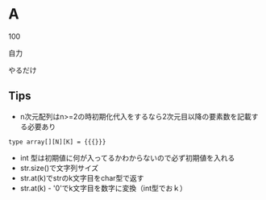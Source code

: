 # A
100

自力

やるだけ
## Tips
- n次元配列はn>=2の時初期化代入をするなら2次元目以降の要素数を記載する必要あり
```
type array[][N][K] = {{{}}}
```
- int 型は初期値に何が入ってるかわからないので必ず初期値を入れる
- str.size()で文字列サイズ
- str.at(k)でstrのk文字目をchar型で返す
- str.at(k) - '0'でk文字目を数字に変換（int型でおｋ）